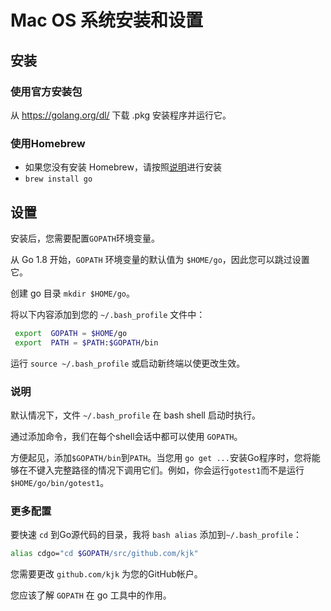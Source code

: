 # Mac OS 系统安装和设置
## 安装
### 使用官方安装包
从 https://golang.org/dl/ 下载 .pkg 安装程序并运行它。

### 使用Homebrew
* 如果您没有安装 Homebrew，请按照[说明](https://brew.sh/)进行安装
* `brew install go`

## 设置
安装后，您需要配置`GOPATH`环境变量。

从 Go 1.8 开始，`GOPATH` 环境变量的默认值为 `$HOME/go`，因此您可以跳过设置它。

创建 go 目录 `mkdir $HOME/go`。

将以下内容添加到您的 `~/.bash_profile` 文件中：
```bash
 export  GOPATH = $HOME/go
 export  PATH = $PATH:$GOPATH/bin
```
运行 `source ~/.bash_profile` 或启动新终端以使更改生效。

### 说明
默认情况下，文件 `~/.bash_profile` 在 bash shell 启动时执行。

通过添加命令，我们在每个shell会话中都可以使用 `GOPATH`。

方便起见，添加`$GOPATH/bin`到`PATH`。当您用 `go get ...`安装Go程序时，您将能够在不键入完整路径的情况下调用它们。例如，你会运行`gotest1`而不是运行`$HOME/go/bin/gotest1`。

### 更多配置
要快速 `cd` 到Go源代码的目录，我将 `bash alias` 添加到`~/.bash_profile`：
```bash
alias cdgo="cd $GOPATH/src/github.com/kjk"
```
您需要更改 `github.com/kjk` 为您的GitHub帐户。

您应该了解 `GOPATH` 在 go 工具中的作用。

